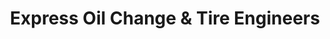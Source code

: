 ---
title: "Express Oil Change & Tire Engineers"
url: /mcdonough/express-oil-change-and-tire-engineers/
shop: tyres
---